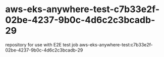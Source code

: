 # aws-eks-anywhere-test-c7b33e2f-02be-4237-9b0c-4d6c2c3bcadb-29
repository for use with E2E test job aws-eks-anywhere-test:c7b33e2f-02be-4237-9b0c-4d6c2c3bcadb-29
